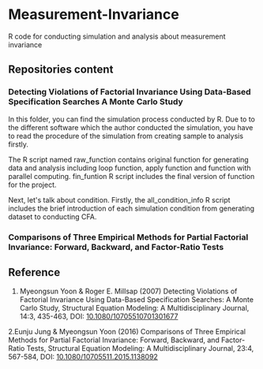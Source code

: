 # Measurement-Invariance
R code for conducting simulation and analysis about measurement invariance

## Repositories content
### Detecting Violations of Factorial Invariance Using Data-Based Specification Searches A Monte Carlo Study
  In this folder, you can find the simulation process conducted by R. Due to to the different software which the author conducted the simulation, you have to read the procedure of the simulation from creating sample to analysis firstly.
  
  The R script named raw_function contains original function for generating data and analysis including loop function, apply function and function with parallel computing. fin_funtion R script includes the final version of function for the project.
  
  Next, let's talk about condition. Firstly, the all_condition_info R script includes the brief introduction of each simulation condition from generating dataset to conducting CFA.
  
###  Comparisons of Three Empirical Methods for Partial Factorial Invariance: Forward, Backward, and Factor-Ratio Tests

## Reference
1. Myeongsun Yoon & Roger E. Millsap (2007) Detecting Violations of Factorial Invariance Using Data-Based Specification Searches: A Monte Carlo Study, Structural Equation Modeling: A Multidisciplinary Journal, 14:3, 435-463, DOI: [10.1080/10705510701301677](https://www.tandfonline.com/doi/full/10.1080/10705510701301677)

2.Eunju Jung & Myeongsun Yoon (2016) Comparisons of Three Empirical Methods for Partial Factorial Invariance: Forward, Backward, and Factor-Ratio Tests, Structural Equation Modeling: A Multidisciplinary Journal, 23:4, 567-584, DOI: [10.1080/10705511.2015.1138092](https://www.tandfonline.com/doi/full/10.1080/10705511.2015.1138092)
